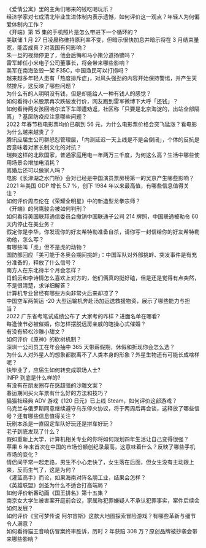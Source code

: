 《爱情公寓》里的主角们哪来的钱吃喝玩乐？  
经济学家对七成清北毕业生进体制内表示遗憾，如何评价这一观点？年轻人为何偏爱体制内工作？  
《开端》第 15 集的手机照片是怎么带进下一个循环的？  
美联储 1 月 27 日凌晨称维持原利率不变，但暗示很快加息并暗示将在 3 月结束量宽，能否成真？对我国有何影响？  
朱一旦的视频停更了，他会后悔和马小策分道扬镳吗？  
雷军卸任小米电子公司董事长，将会带来哪些影响？  
美军在南海坠毁一架 F35C，中国渔民可以打捞吗？  
越来越多年轻人患有「热度排斥症」，对风头强劲的内容开始保持警惕，并产生天然排斥，这反映了哪些问题？  
为什么有的人明明没有钱，但是却能给人一种有钱人的感觉？  
如何看待小米股票再次跌破发行价，网友跑到雷军微博下大呼「还钱」？  
如何看待两女孩回哈尔滨下车即遭劝返，社区称「只要是北京海淀的，出站全部隔离」？基层防疫应注意哪些问题？  
2022 年春节档电影票均价已飙到 56 元，为什么电影票价格会突飞猛涨？看电影为什么越来越贵了？  
腾讯应届生公司群怒怼管理层，「内测延迟一天上线是不是会倒闭」，个体的反抗是否意味着对家长制文化的对抗？  
瑞典这样的北欧国家，普通家庭用电一年两万三千度，为何这么高？生活中哪些使用场景会增加电消耗？  
离婚后还可以做家人吗？  
电影《长津湖之水门桥》会对已经是中国演员票房榜第一的吴京产生哪些影响？  
2021 年美国 GDP 增长 5.7 %，创下 1984 年以来最高值，有哪些信息值得关注？  
如何评价周杰伦在《荣耀全明星》中的新造型龙拳宗师？  
《开端》的何鹰骏会被如何判刑？  
如何看待美国联邦通信委员会撤销中国联通子公司 214 牌照，中国联通被勒令 60 天内停止在美业务？  
假定你是李华，你发现你的好友希特勒准备自杀，请你写一封信给你的好友希特勒劝他，怎么写？  
有哪些叫「虎」但不是虎的动物？  
国防部回应「美可能于冬奥会期间挑衅」：中国军队对外部挑衅、突发事件是有充分准备的，释放了什么信号？  
南方人在东北待半个月会怎样？  
肖鹤云和李诗情怎么喜欢上对方的，他们俩真的挺好磕，但是还是觉得有点突然，不是很清楚，求详细解答？  
计算机专业曾经有哪些方向非常火后来却凉了？  
中国空军两架运 -20 大型运输机奔赴汤加运送救援物资，展示了哪些能力与担当？  
2022 广东省考笔试成绩公布了 大家考的咋样 ? 进面名单在哪看?  
每逢佳节必被催婚，你怎样摆脱远房亲戚的瞎操心式催婚？  
有没有轻松沙雕小甜文？  
如何评价《原神》的砍树机制？  
深圳一公司员工在年会抽中 365 天带薪假期，休假和折现你会怎么选？  
为什么人对外星人的想象都脱离不了人类本身的形象？外星生物还有可能长成啥样呢？  
快毕业了，应届生如何转变成职场人士?  
INFP 到底是什么样的?  
有没有在朋友圈存在感超强的沙雕文案？  
春运期间买火车票有什么好的方法和技巧？  
猫猫社经典 ADV 游戏《120 日元》已上线 Steam，如何评价这部游戏？  
乌克兰与俄罗斯同意继续遵守乌东停火协议，将于两周后再会谈，这释放了哪些信号？还有哪些信息值得关注？  
玩剧本杀是一直固定车队好玩还是拼车好玩？  
老子到底发现了什么？  
假如重新上大学，计算机相关专业的你将如何规划四年生活让自己变得很强？  
苹果 6 年来首次在中国的市场份额创纪录最高，这意味着什么？反映了哪些手机市场的变化？  
情侣间平常一起走路，男生不小心走快了，女生落在后面，但女生没有主动跟上来，反而生气了，这是为何？  
《灌篮高手》而论，如果海南对阵名朋工业，结果会怎样？  
《英雄联盟》剑圣为什么不适合打高端局？  
如何评价新番动画《国王排名》第十五集？  
南京女大学生被害案开庭前会议，家属称犯罪嫌疑人不承认犯罪事实，案件后续会如何发展？  
如何评价《宝可梦传说 阿尔宙斯》这款大地图探索冒险游戏？有哪些革新与细节令人满意？  
如何看待猫王音响仿冒案终审胜诉，历时 2 年获赔 308 万？原创品牌被抄袭会带来哪些影响？  
